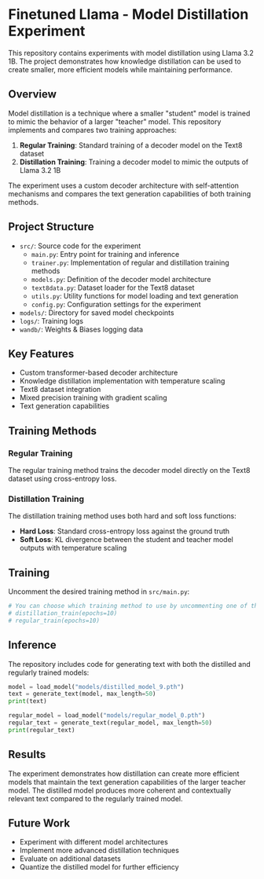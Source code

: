 # Finetuned Llama - Model Distillation Experiment

This repository contains experiments with model distillation using Llama 3.2 1B. The project demonstrates how knowledge distillation can be used to create smaller, more efficient models while maintaining performance.

## Overview

Model distillation is a technique where a smaller "student" model is trained to mimic the behavior of a larger "teacher" model. This repository implements and compares two training approaches:

1. **Regular Training**: Standard training of a decoder model on the Text8 dataset
2. **Distillation Training**: Training a decoder model to mimic the outputs of Llama 3.2 1B

The experiment uses a custom decoder architecture with self-attention mechanisms and compares the text generation capabilities of both training methods.

## Project Structure

- `src/`: Source code for the experiment
  - `main.py`: Entry point for training and inference
  - `trainer.py`: Implementation of regular and distillation training methods
  - `models.py`: Definition of the decoder model architecture
  - `text8data.py`: Dataset loader for the Text8 dataset
  - `utils.py`: Utility functions for model loading and text generation
  - `config.py`: Configuration settings for the experiment
- `models/`: Directory for saved model checkpoints
- `logs/`: Training logs
- `wandb/`: Weights & Biases logging data

## Key Features

- Custom transformer-based decoder architecture
- Knowledge distillation implementation with temperature scaling
- Text8 dataset integration
- Mixed precision training with gradient scaling
- Text generation capabilities

## Training Methods

### Regular Training

The regular training method trains the decoder model directly on the Text8 dataset using cross-entropy loss.

### Distillation Training

The distillation training method uses both hard and soft loss functions:

- **Hard Loss**: Standard cross-entropy loss against the ground truth
- **Soft Loss**: KL divergence between the student and teacher model outputs with temperature scaling

## Training

Uncomment the desired training method in `src/main.py`:

```python
# You can choose which training method to use by uncommenting one of these:
# distillation_train(epochs=10)
# regular_train(epochs=10)
```

## Inference

The repository includes code for generating text with both the distilled and regularly trained models:

```python
model = load_model("models/distilled_model_9.pth")
text = generate_text(model, max_length=50)
print(text)

regular_model = load_model("models/regular_model_0.pth")
regular_text = generate_text(regular_model, max_length=50)
print(regular_text)
```

## Results

The experiment demonstrates how distillation can create more efficient models that maintain the text generation capabilities of the larger teacher model. The distilled model produces more coherent and contextually relevant text compared to the regularly trained model.

## Future Work

- Experiment with different model architectures
- Implement more advanced distillation techniques
- Evaluate on additional datasets
- Quantize the distilled model for further efficiency
